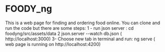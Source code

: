 # FOODY_ng
This is a web page for finding and ordering food online.
You can clone and run the code but there are some steps:
1 - run json server : cd foodyng/src/assets/data
2 json.server --watch db.json ( http://localhost:3000)
3- Choose new tab in terminal and run: ng serve ( web page is running on http://localhost:4200)
